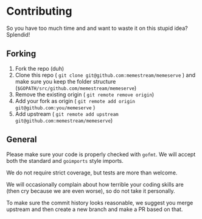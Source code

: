 # Contributing
So you have too much time and and want to waste it on this stupid idea?
Splendid!

## Forking

1. Fork the repo (duh)
2. Clone this repo ( `git clone git@github.com:memestream/memeserve` ) and make
   sure you keep the folder structure (`$GOPATH/src/github.com/memestream/memeserve`)
3. Remove the existing origin ( `git remote remove origin`)
4. Add your fork as origin ( `git remote add origin git@github.com:you/memeserve` )
3. Add upstream ( `git remote add upstream git@github.com:memestream/memeserve`)

## General
Please make sure your code is properly checked with `gofmt`. We will accept both
the standard and `goimports` style imports.

We do not require strict coverage, but tests are more than welcome.

We will occasionally complain about how terrible your coding skills are (then
cry because we are even worse), so do not take it personally.

To make sure the commit history looks reasonable, we suggest you merge upstream
and then create a new branch and make a PR based on that.
